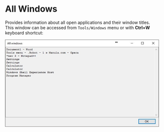 # All Windows

Provides information about all open applications and their window titles. This window can be accessed from `Tools/Windows` menu or with **Ctrl+W** keyboard shortcut:

![](../../.gitbook/assets/all-windows.jpg)

